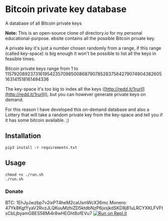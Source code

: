 # Bitcoin private key database
A database of all Bitcoin private keys

**Note:** This is an open-source clone of directory.io for my personal educational-purpose.
ebsite contains all the possible Bitcoin private key.

A private key it's just a number chosen randomly from a range,
if this range (called key-space) is big enough it won't be possible 
to list all the keys in feasible times.

Bitcoin private keys range from 1 to 115792089237316195423570985008687907852837564279074904382605163141518161494336

The key-space it's too big to index all the keys ([http://redd.it/1rurll](http://redd.it/1rurll)), but you can however generate private keys on demand.

For this reason I have developed this on-demand database and also a Lottery that will take a random private key from the key-space and tell you if it has some bitcoin available. ;)

## Installation

    pip3 install -r requirements.txt

## Usage

    chmod +x ./run.sh
    ./run.sh

### Donate
BTC: 1EhJyJwzbp7v2ixPT4heM2caUsmWcX36mc
Monero: 47Yk8KgtYyaV2RvzJLQKuuMzhiZD5ktdbNzP6jxsjkdSKD8j81uLRCYXKLFVFtsCbLjbyamGBES58Mi4r8wHEGht8ofEVu7
[![Run on Repl.it](https://repl.it/badge/github/Annabelle1234567/bitcoin-privatekey-db)](https://repl.it/github/Annabelle1234567/bitcoin-privatekey-db)
